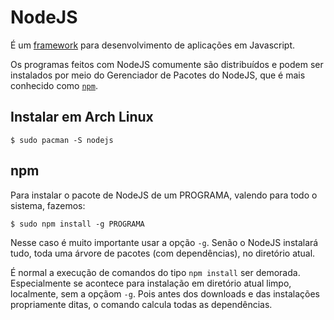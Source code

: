 # NodeJS

É um [framework] para desenvolvimento de aplicações em Javascript.

Os programas feitos com NodeJS comumente são distribuídos e podem ser instalados por meio do Gerenciador de Pacotes do NodeJS, que é mais conhecido como [`npm`](npm). 

## Instalar em Arch Linux

```console
$ sudo pacman -S nodejs
```

## npm

Para instalar o pacote de NodeJS de um PROGRAMA, valendo para todo o sistema, fazemos:

```console
$ sudo npm install -g PROGRAMA
```

Nesse caso é muito importante usar a opção `-g`. Senão o NodeJS instalará tudo, toda uma árvore de pacotes (com dependências), no diretório atual.

É normal a execução de comandos do tipo `npm install` ser demorada. Especialmente se acontece para instalação em diretório atual limpo, localmente, sem a opçãom `-g`. Pois antes dos downloads e das instalações propriamente ditas, o comando calcula todas as dependências.

[framework]: http://pt.wikipedia.org/wiki/Framework
